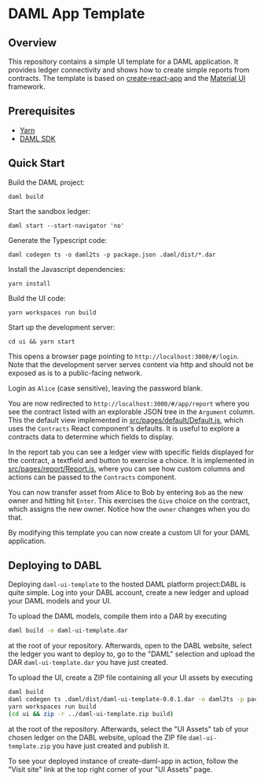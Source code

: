 # DAML App Template

## Overview

This repository contains a simple UI template for a DAML application. It provides ledger connectivity and shows how to create simple reports from contracts. The template is based on [create-react-app](https://github.com/facebook/create-react-app) and the [Material UI](https://material-ui.com/) framework.

## Prerequisites

* [Yarn](https://yarnpkg.com/lang/en/docs/install/)
* [DAML SDK](https://docs.daml.com/getting-started/installation.html)

## Quick Start

Build the DAML project:

    daml build

Start the sandbox ledger:

    daml start --start-navigator 'no'

Generate the Typescript code:

    daml codegen ts -o daml2ts -p package.json .daml/dist/*.dar

Install the Javascript dependencies:

    yarn install

Build the UI code:

    yarn workspaces run build

Start up the development server:

    cd ui && yarn start

This opens a browser page pointing to `http://localhost:3000/#/login`. Note that the development server serves content via http and should not be exposed as is to a public-facing network.

Login as `Alice` (case sensitive), leaving the password blank.

You are now redirected to `http://localhost:3000/#/app/report` where you see the contract listed with an explorable JSON tree in the `Argument` column. This the default view implemented in [src/pages/default/Default.js](src/pages/Default.js), which uses the `Contracts` React component's defaults. It is useful to explore a contracts data to determine which fields to display.

In the report tab you can see a ledger view with specific fields displayed for the contract, a textfield and button to exercise a choice. It is implemented in [src/pages/report/Report.js](src/pages/report/Report.js), where you can see how custom columns and actions can be passed to the `Contracts` component.

You can now transfer asset from Alice to Bob by entering `Bob` as the new owner and hitting hit `Enter`. This exercises the `Give` choice on the contract, which assigns the new owner. Notice how the `owner` changes when you do that.

By modifying this template you can now create a custom UI for your DAML application.

## Deploying to DABL

Deploying `daml-ui-template` to the hosted DAML platform project:DABL is quite simple. Log into your DABL account, create a new ledger and upload your DAML models and your UI.

To upload the DAML models, compile them into a DAR by executing

```bash
daml build -o daml-ui-template.dar
```

at the root of your repository. Afterwards, open to the DABL website, select the ledger you want to deploy to, go to the "DAML" selection and upload the DAR `daml-ui-template.dar` you have just created.

To upload the UI, create a ZIP file containing all your UI assets by executing

```bash
daml build
daml codegen ts .daml/dist/daml-ui-template-0.0.1.dar -o daml2ts -p package.json
yarn workspaces run build
(cd ui && zip -r ../daml-ui-template.zip build)
```

at the root of the repository. Afterwards, select the "UI Assets" tab of your chosen ledger on the DABL website, upload the ZIP file `daml-ui-template.zip` you have just created and publish it.

To see your deployed instance of create-daml-app in action, follow the "Visit site" link at the top right corner of your "UI Assets" page.
